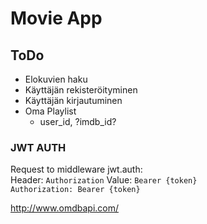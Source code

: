 # Movie App

## ToDo

* Elokuvien haku
* Käyttäjän rekisteröityminen
* Käyttäjän kirjautuminen
* Oma Playlist
    * user_id, ?imdb_id?

### JWT AUTH

Request to middleware jwt.auth:  
Header: `Authorization` Value: `Bearer {token}`  
`Authorization: Bearer {token}`

http://www.omdbapi.com/
